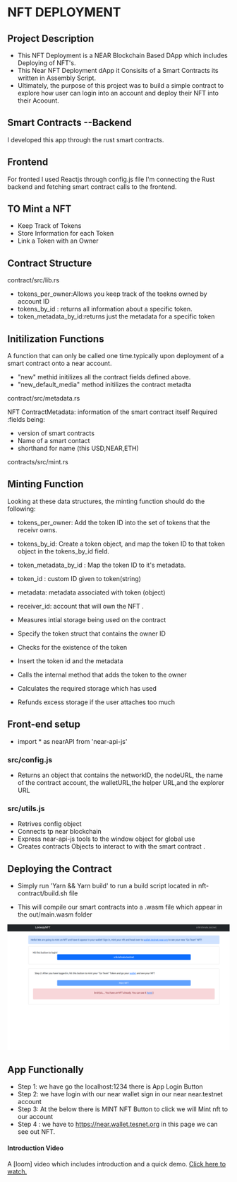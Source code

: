 # NFT DEPLOYMENT


##  Project Description

-  This NFT Deployment is a NEAR Blockchain Based DApp which includes Deploying of NFT's.
- This Near NFT Deployment dApp it Consisits of a Smart Contracts its written in Assembly Script.
-  Ultimately, the purpose of this project was to build a simple contract to explore how user can login into  an account and deploy their NFT into their Acoount. 

## Smart Contracts --Backend

I developed this app through the rust smart contracts.

## Frontend

For fronted I used Reactjs through config.js file I'm connecting the Rust backend and fetching smart contract calls to the frontend.



## TO Mint a NFT 
 - Keep Track of Tokens
 - Store Information for each Token
 -  Link  a Token with an Owner

 ## Contract Structure
 

 contract/src/lib.rs

- tokens_per_owner:Allows you keep track of the toekns owned by account ID
 - tokens_by_id : returns all information about a specific token.
 - token_metadata_by_id:returns just the metadata for a specific token


## Initilization Functions

A function that can only be called one time.typically upon deployment of a smart contract onto a near account.
- "new" methid initilizes all the contract fields defined above.
- "new_default_media" method initilizes the contract metadta

contract/src/metadata.rs

NFT ContractMetadata: information of the smart contract itself
Required :fields being:

- version of smart contracts
 - Name of a smart contact
 - shorthand for name (this USD,NEAR,ETH)


contracts/src/mint.rs

## Minting Function


Looking at these data structures, the minting function should do the following:
- tokens_per_owner: Add the token ID into the set of tokens that the receivr owns.
- tokens_by_id: Create a token object, and map the token ID to that token object in the tokens_by_id field.

- token_metadata_by_id : Map the token ID to it's metadata.

- token_id : custom ID given to token(string)
- metadata: metadata associated with token (object)
- receiver_id: account that will own the NFT .

- Measures intial storage being used on the contract
- Specify the token struct that contains the owner ID
- Checks for the existence of the token
- Insert the token id and the metadata
- Calls the internal method that adds the token to the owner
- Calculates the required storage which has used
- Refunds excess storage if the user attaches too much

## Front-end setup

- import * as nearAPI from 'near-api-js'

### src/config.js

- Returns an object that contains the networkID, the nodeURL, the name of the contract account, the walletURL,the helper URL,and the explorer URL

### src/utils.js

- Retrives config object
- Connects tp near blockchain
- Express near-api-js tools to the window object for global use
- Creates contracts Objects to interact to with the smart contract .

## Deploying the Contract


- Simply run 'Yarn && Yarn build' to run a build script located in nft-contract/build.sh file

- This will compile our smart contracts into a .wasm file which appear in the out/main.wasm folder


 ![nft.png](./src/assets/nft.png)

## App Functionally

- Step 1: we have go the localhost:1234 there is App Login Button 
- Step 2: we have login with our near wallet sign in our near near.testnet account
- Step 3: At the below there is MINT NFT Button to click we will Mint nft to our account
- Step 4 : we have to https://near.wallet.tesnet.org in this page we can see out NFT.

#### Introduction Video

A [loom] video which includes introduction and a quick demo.  [Click here to watch.](https://www.loom.com/share/ba11b6bb03cc43d58954fd5400934176)





